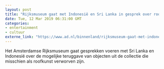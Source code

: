 ```yaml
---
layout: post
title: "Rijksmuseum gaat met Indonesië en Sri Lanka in gesprek over roofkunst"
date: Tue, 12 Mar 2019 06:31:00 GMT
categories: 
- entertainment 
- cultuur 
externe_link: "https://www.ad.nl/binnenland/rijksmuseum-gaat-met-indonesie-en-sri-lanka-in-gesprek-over-roofkunst~ab06c0d0/"
---
```


Het Amsterdamse Rijksmuseum gaat gesprekken voeren met Sri Lanka en Indonesië over de mogelijke teruggave van objecten uit de collectie die misschien als roofkunst verworven zijn.
